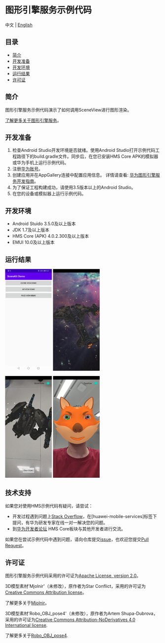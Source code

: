 # 图形引擎服务示例代码
中文 | [English](https://github.com/HMS-Core/hms-scene-demo)
## 目录

* [简介](#简介)
* [开发准备](#开发准备)
* [开发环境](#开发环境)
* [运行结果](#运行结果)
* [许可证](#许可证)

## 简介

图形引擎服务示例代码演示了如何调用SceneView进行图形渲染。

[了解更多关于图形引擎服务](https://developer.huawei.com/consumer/cn/hms/huawei-scenekit)。

## 开发准备

   1. 检查Android Studio开发环境是否就绪。使用Android Studio打开示例代码工程路径下的build.gradle文件。同步后，在您已安装HMS Core APK的模拟器或华为手机上运行示例代码。
   2. 注册[华为账号](https://developer.huawei.com/consumer)。
   3. 创建应用并在AppGallery连接中配置应用信息。
   详情请查看: [华为图形引擎服务开发指南](https://developer.huawei.com/consumer/cn/doc/development/HMSCore-Guides-V5/dev-process-0000001054326746-V5)。
   4. 为了保证工程构建成功，请使用3.5版本以上的Android Studio。
   5. 在您的设备或模拟器上运行示例代码。

## 开发环境

* Android Stuido 3.5.0及以上版本
* JDK 1.7及以上版本
* HMS Core (APK) 4.0.2.300及以上版本
* EMUI 10.0及以上版本

## 运行结果

<img src="src/screenshot_1.png" width = 30% height = 30%> <img src="src/screenshot_2.png" width = 30% height = 30%>

<img src="src/screenshot_3.png" width = 30% height = 30%> <img src="src/screenshot_4.png" width = 30% height = 30%>

## 技术支持

如果您对使用HMS示例代码有疑问，请尝试：
- 开发过程遇到问题上[Stack Overflow](https://stackoverflow.com/questions/tagged/huawei-mobile-services)，在[huawei-mobile-services]标签下提问，有华为研发专家在线一对一解决您的问题。
- 到[华为开发者论坛](https://developer.huawei.com/consumer/cn/forum/blockdisplay?fid=18) HMS Core板块与其他开发者进行交流。

如果您在尝试示例代码中遇到问题，请向仓库提交[issue](https://github.com/HMS-Core/hms-scene-demo/issues)，也欢迎您提交[Pull Request](https://github.com/HMS-Core/hms-scene-demo/pulls)。

## 许可证

图形引擎服务示例代码采用的许可证为[Apache License, version 2.0](http://www.apache.org/licenses/LICENSE-2.0)。

3D模型素材'Mjolnir'（未修改），原作者为Star Conflict，采用的许可证为[Creative Commons Attribution license](https://creativecommons.org/licenses/by/4.0/legalcode)。

了解更多关于[Mjolnir](https://sketchfab.com/3d-models/mjolnir-c8e9020d658649238ee3cfc1c1d64a68)。

3D模型素材'Robo_OBJ_pose4'（未修改），原作者为Artem Shupa-Dubrova，采用的许可证为[Creative Commons Attribution-NoDerivatives 4.0 International license](https://creativecommons.org/licenses/by-nd/4.0/legalcode).

了解更多关于[Robo_OBJ_pose4](https://sketchfab.com/3d-models/robo-obj-pose4-uaeYu2fwakD1e1bWp5Cxu3XAqrt).
